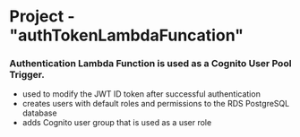 # Project - "authTokenLambdaFuncation"
### **Authentication Lambda Function is used as a Cognito User Pool Trigger.**
- used to modify the JWT ID token after successful authentication
- creates users with default roles and permissions to the RDS PostgreSQL database  
- adds Cognito user group that is used as a user role
